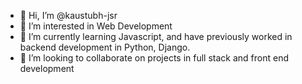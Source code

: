 - 👋 Hi, I’m @kaustubh-jsr
- 👀 I’m interested in Web Development
- 🌱 I’m currently learning Javascript, and have previously worked in backend development in Python, Django.
- 💞️ I’m looking to collaborate on projects in full stack and front end development

<!---
kaustubh-jsr/kaustubh-jsr is a ✨ special ✨ repository because its `README.md` (this file) appears on your GitHub profile.
You can click the Preview link to take a look at your changes.
--->

